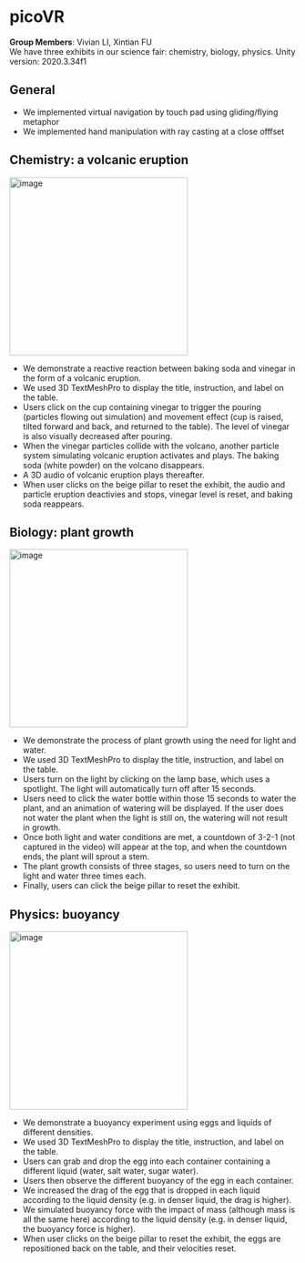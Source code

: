 # picoVR
**Group Members**: Vivian LI, Xintian FU\
We have three exhibits in our science fair: chemistry, biology, physics.
Unity version: 2020.3.34f1
## General
- We implemented virtual navigation by touch pad using gliding/flying metaphor
- We implemented hand manipulation with ray casting at a close offfset
## Chemistry: a volcanic eruption
<img width="313" alt="image" src="https://github.com/user-attachments/assets/c8e83c86-b393-4b5d-a0f3-029b000ee258">

- We demonstrate a reactive reaction between baking soda and vinegar in the form of a volcanic eruption.
- We used 3D TextMeshPro to display the title, instruction, and label on the table.
- Users click on the cup containing vinegar to trigger the pouring (particles flowing out simulation) and movement effect (cup is raised, tilted forward and back, and returned to the table). The level of vinegar is also visually decreased after pouring.
- When the vinegar particles collide with the volcano, another particle system simulating volcanic eruption activates and plays. The baking soda (white powder) on the volcano disappears.
- A 3D audio of volcanic eruption plays thereafter. 
- When user clicks on the beige pillar to reset the exhibit, the audio and particle eruption deactivies and stops, vinegar level is reset, and baking soda reappears.

## Biology: plant growth
<img width="313" alt="image" src="https://github.com/user-attachments/assets/ea80f737-3392-4f67-b84d-d9219c2124f8">

- We demonstrate the process of plant growth using the need for light and water.
- We used 3D TextMeshPro to display the title, instruction, and label on the table.
- Users turn on the light by clicking on the lamp base, which uses a spotlight. The light will automatically turn off after 15 seconds.
- Users need to click the water bottle within those 15 seconds to water the plant, and an animation of watering will be displayed. If the user does not water the plant when the light is still on, the watering will not result in growth.
- Once both light and water conditions are met, a countdown of 3-2-1 (not captured in the video) will appear at the top, and when the countdown ends, the plant will sprout a stem.
- The plant growth consists of three stages, so users need to turn on the light and water three times each.
- Finally, users can click the beige pillar to reset the exhibit.

## Physics: buoyancy
<img width="313" alt="image" src="https://github.com/user-attachments/assets/9ff3faa1-76c2-496b-9303-4ad4ed962065">

- We demonstrate a buoyancy experiment using eggs and liquids of different densities.
- We used 3D TextMeshPro to display the title, instruction, and label on the table.
- Users can grab and drop the egg into each container containing a different liquid (water, salt water, sugar water).
- Users then observe the different buoyancy of the egg in each container.
- We increased the drag of the egg that is dropped in each liquid according to the liquid density (e.g. in denser liquid, the drag is higher).
- We simulated buoyancy force with the impact of mass (although mass is all the same here) according to the liquid density (e.g. in denser liquid, the buoyancy force is higher).
- When user clicks on the beige pillar to reset the exhibit, the eggs are repositioned back on the table, and their velocities reset.

